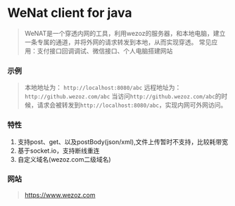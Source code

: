# WeNat client for java

>WeNAT是一个穿透内网的工具，利用wezoz的服务器，和本地电脑，建立一条专属的通道，并将外网的请求转发到本地，从而实现穿透。
>常见应用：支付接口回调调试、微信接口、个人电脑搭建网站

### 示例
>本地地址为： `http://localhost:8080/abc`
>远程地址为：`http://github.wezoz.com/abc`
>当访问`http://github.wezoz.com/abc`的时候，请求会被转发到`http://localhost:8080/abc`，实现内网可外网访问。

### 特性
1. 支持post、get、以及postBody(json/xml),文件上传暂时不支持，比较耗带宽
2. 基于socket.io，支持断线重连
3. 自定义域名(wezoz.com二级域名)

### 网站
>https://www.wezoz.com
